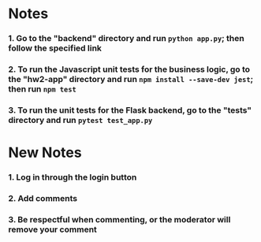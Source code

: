# Notes

### 1. Go to the "backend" directory and run `python app.py`; then follow the specified link

### 2. To run the Javascript unit tests for the business logic, go to the "hw2-app" directory and run `npm install --save-dev jest`; then run `npm test`

### 3. To run the unit tests for the Flask backend, go to the "tests" directory and run `pytest test_app.py`

# New Notes

### 1. Log in through the login button
### 2. Add comments
### 3. Be respectful when commenting, or the moderator will remove your comment